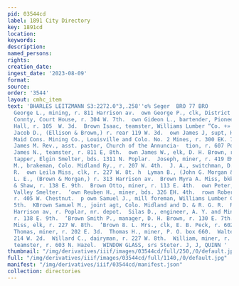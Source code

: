 ```yaml
---
pid: 03544cd
label: 1891 City Directory
key: 1891cd
location: 
keywords: 
description: 
named_persons: 
rights: 
creation_date: 
ingest_date: '2023-08-09'
format: 
source: 
order: '3544'
layout: cmhc_item
text: 'BHARLES LEITZMANN S3:2272.0"3,.258''o% Seger  BRO 77 BRO                                                   ‘own
  George L., mining, r. 811 Harrison av.  own George P., clk, District Court of Lake
  Connty, Court House, r. 304 W. 7th.  own Gideon L., bartender, Pioneer Billiard
  Hall, r. 105  W. 3d.  Brown Isaac, teamster, Williams Lumber “Co. +» ©. 6th, cor.  “Hemlock.  own
  Jacob D., (Ellison & Brown,) r. rear 119 W. 3d.  own James J, supt, Henriett and
  Maid Cons. Mining Co., Louisville and Colo. No. 2 Mines, r. 300 EK. 7th.  RGrown
  James M. Rev., asst. pastor, Church of the Annuncia-  tion, r. 607 Poplar.  [Brown
  James N., teamster, r. 811 E, 8th.  own James W., elk, D. H. Brown, r. 130 E. 7th.  John,
  tapper, Elgin Smelter, bds. 1311 N. Poplar.  Joseph, miner, r. 419 EK. 4th.  Joseph
  M., brakeman, Colo. Midland Ry., r. 207 W. 4th.  J. A., switchman, D. & R. G. R.
  R.  own Leila Miss, clk, r. 227 W. 8t. h  Lyman B., (John G. Morgan & Co.,) r. Aspen.  rown
  L. E., (Brown & Morgan,) r. 313 Harrison av.  Brown Myra A. Miss, bkkpr, Stickley
  & Shaw, r. 138 E. 9th.  Brown Otto, miner, r. 113 E. 4th.  own Peter, wks. Arkansas
  Valley Smelter.  ‘own Reuben H., miner, bds. 326 EH. 4th.  rown Robert L., saloon,
  r. 405 W. Chestnut.  p own Samuel J., mill foreman, Williams Lumber Co., r. 430  E.
  5th.  KBrown Samuel M., joint agt, Colo. Midland and D. & R. G. R.  R. Co.’s, 401
  Harrison av, r. Poplar, nr. depot.  Silas D., engineer, A. Y. and Minnie Mines,
  r. 138 E. 9th.  ‘Brown Smith P., manager, D. H. Brown, r. 130 E. 7th.  [Brown Stella
  Miss, elk, r. 227 W. 8th.  ‘Brown 8. L. Mrs., clk, E. B. Peck, r. 602 E. 5th.  £8
  Thomas, miner, r. 202 E. 3d.  Thomas H., miner, P. O. box 660.  Walter, miner, r.
  214 W. 2d.  Willard C., dairyman, r. 227 W. 8th.  William, miner, r. 602 E. 5th.  William,
  teamster, r. 603 N. Hazel.  WINDOW GLASS, srs Steter. J, J, QUINN '
thumbnail: "/img/derivatives/iiif/images/03544cd/full/250,/0/default.jpg"
full: "/img/derivatives/iiif/images/03544cd/full/1140,/0/default.jpg"
manifest: "/img/derivatives/iiif/03544cd/manifest.json"
collection: directories
---
```

